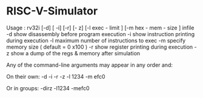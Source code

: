 # RISC-V-Simulator

Usage : rv32i [-d] [ -i] [-r] [- z] [-l exec - limit ] [-m hex - mem - size ] infile
-d show disassembly before program execution
-i show instruction printing during execution
-l maximum number of instructions to exec
-m specify memory size ( default = 0 x100 )
-r show register printing during execution
-z show a dump of the regs & memory after simulation

Any of the command-line arguments may appear in any order and:

On their own:
-d -i -r -z -l 1234 -m efc0

Or in groups:
-dirz -l1234 -mefc0
